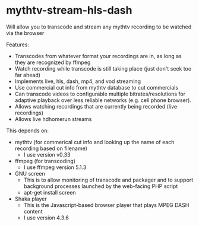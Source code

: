 # mythtv-stream-hls-dash

Will allow you to transcode and stream any mythtv recording to be watched via the browser

Features:
* Transcodes from whatever format your recordings are in, as long as they are recognized by ffmpeg
* Watch recording while transcode is still taking place (just don't seek too far ahead)
* Implements live, hls, dash, mp4, and vod streaming
* Use commercial cut info from mythtv database to cut commercials
* Can transcode videos to configurable multiple bitrates/resolutions for adaptive playback over less reliable networks (e.g. cell phone browser).
* Allows watching recordings that are currently being recorded (live recordings)
* Allows live hdhomerun streams

This depends on:
* mythtv (for commerical cut info and looking up the name of each recording based on filename)
  * I use version v0.33
* ffmpeg (for transcoding)
  * I use ffmpeg version 5.1.3
* GNU screen
  * This is to allow monitoring of transcode and packager and to support background processes launched by the web-facing PHP script
  * apt-get install screen
* Shaka player
  * This is the Javascript-based browser player that plays MPEG DASH content
  * I use version 4.3.6
